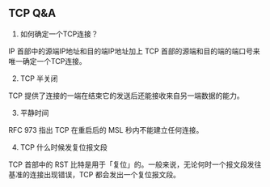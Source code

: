 ## TCP Q&A

1. 如何确定一个TCP连接？

IP 首部中的源端IP地址和目的端IP地址加上 TCP 首部的源端和目的端的端口号来唯一确定一个TCP连接。

2. TCP 半关闭

TCP 提供了连接的一端在结束它的发送后还能接收来自另一端数据的能力。

3. 平静时间

RFC 973 指出 TCP 在重启后的 MSL 秒内不能建立任何连接。

4. TCP 什么时候发复位报文段

TCP 首部中的 RST 比特是用于「复位」的。一般来说，无论何时一个报文段发往基准的连接出现错误，TCP 都会发出一个复位报文段。


